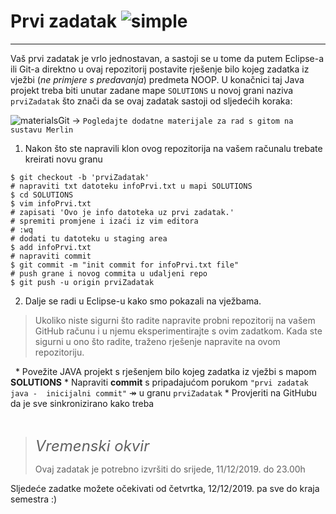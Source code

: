 # Prvi zadatak ![simple](https://img.shields.io/badge/complexity-**-green)
---

Vaš prvi zadatak je vrlo jednostavan, a sastoji se u tome da putem Eclipse-a ili Git-a direktno u ovaj repozitorij postavite rješenje 
bilo kojeg zadatka iz vježbi (*ne primjere s predavanja*) predmeta NOOP. U konačnici taj Java projekt treba biti unutar zadane mape `SOLUTIONS` u novoj grani naziva `prviZadatak` što znači da se ovaj zadatak sastoji od sljedećih koraka:

![materialsGit](https://img.shields.io/badge/see%40merlin-git--materials-brightgreen) &rarr; `Pogledajte dodatne materijale za rad s gitom na sustavu Merlin`

1. Nakon što ste napravili klon ovog repozitorija na vašem računalu trebate kreirati novu granu 

```git
$ git checkout -b 'prviZadatak'
# napraviti txt datoteku infoPrvi.txt u mapi SOLUTIONS
$ cd SOLUTIONS
$ vim infoPrvi.txt
# zapisati 'Ovo je info datoteka uz prvi zadatak.'
# spremiti promjene i izaći iz vim editora
# :wq
# dodati tu datoteku u staging area
$ add infoPrvi.txt
# napraviti commit 
$ git commit -m "init commit for infoPrvi.txt file"
# push grane i novog commita u udaljeni repo
$ git push -u origin prviZadatak

```
  
2. Dalje se radi u Eclipse-u kako smo pokazali na vježbama. 

> Ukoliko niste sigurni što radite napravite probni repozitorij na vašem GitHub računu i u njemu eksperimentirajte s ovim zadatkom. Kada ste sigurni u ono što radite, traženo rješenje napravite na ovom repozitoriju. 
  
&nbsp;
    * Povežite JAVA projekt s rješenjem bilo kojeg zadatka iz vježbi s mapom **SOLUTIONS**
    * Napraviti **commit** s pripadajućom porukom `"prvi zadatak java -  inicijalni commit"` &Rarr; u granu `prviZadatak`
    * Provjeriti na GitHubu da je sve sinkronizirano kako treba

&nbsp;

> <i class="fa fa-balance-scale" style="font-size:24px"> Vremenski okvir</i>
>
> Ovaj zadatak je potrebno izvršiti do srijede, 11/12/2019. do 23.00h

Sljedeće zadatke možete očekivati od četvrtka, 12/12/2019. pa sve do kraja semestra :)
